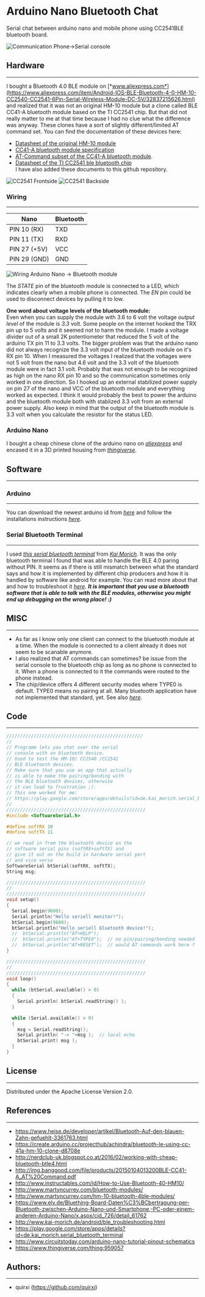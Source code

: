 # Arduino Nano Bluetooth Chat
Serial chat between arduino nano and mobile phone using CC2541BLE bluetooth board. 

![Communication Phone->Serial console](communication.jpg)


## Hardware
---
I bought a Bluetooth 4.0 BLE module on [*www.aliexpress.com*](https://www.aliexpress.com/item/Android-IOS-BLE-Bluetooth-4-0-HM-10-CC2540-CC2541-6Pin-Serial-Wireless-Module-DC-5V/32837215626.html) and realized that it was not an original HM-10 module but a clone called BLE CC41-A bluetooth module based on the TI CC2541 chip.
But that did not really matter to me at that time because I had no clue what the difference was anyway.
These clones have a sort of slightly different/limited AT command set. 
You can find the documentation of these devices here:
* [Datasheet of the original HM-10 module](http://duinopeak.com/wiki/images/c/cd/Bluetooth4_en.pdf)
* [CC41-A bluetooth module specification](https://img.banggood.com/file/products/20150104013145BLE-CC41-A%20Spefication.pdf)
* [AT-Command subset of the CC41-A bluetooth module](http://img.banggood.com/file/products/20150104013200BLE-CC41-A_AT%20Command.pdf).
* [Datasheet of the TI CC2541 ble bluetooth chip](http://www.ti.com/lit/ds/symlink/cc2541.pdf)<br>
I have also added these documents to this github repository.

![CC2541 Frontside](CC2541_front.jpg) ![CC2541 Backside](CC2541_back.jpg)

### Wiring
---
|      Nano   |  Bluetooth |
|-------------|------------|
| PIN 10 (RX) |    TXD     |
| PIN 11 (TX) |    RXD     |
| PIN 27 (+5V)|    VCC     |
| PIN 29 (GND)|    GND     |


![Wiring Arduino Nano -> Bluetooth module](wiring.jpg)


The *STATE* pin of the bluetooth module is connected to a LED, which indicates clearly when a mobile phone is connected.
The *EN* pin could be used to disconnect devices by pulling it to low.

**One word about voltage levels of the bluetooth module:**<br>
Even when you can supply the module with 3.6 to 6 volt the voltage *output level* of the module is *3.3* volt.
Some people on the internet hooked the TRX pin up to 5 volts and it seemed not to harm the module. 
I made a voltage divider out of a small 2K potentiometer that reduced the 5 volt of the arduino TX pin 11 to 3.3 volts.
The bigger problem was that the arduino nano did not always recognize the 3.3 volt input of the bluetooth module on it's RX pin 10.
When I measured the voltages I realized that the voltages were not 5 volt from the nano but 4.6 volt and the 3.3 volt of the bluetooth module were in fact 3.1 volt.
Probably that was not enough to be recognized as high on the nano RX pin 10 and so the communication sometimes only worked in one direction.
So I hooked up an external stabilized power supply on pin 27 of the nano and VCC of the bluetooth module and everything worked as expected.
I think it would probably the best to power the arduino and the bluetooth module both with stablized 3.3 volt from an external power supply.
Also keep in mind that the output of the bluetooth module is 3.3 volt when you calculate the resistor for the status LED.

### Arduino Nano
I bought a cheap chinese clone of the arduino nano on [*aliexpress*](https://www.aliexpress.com/item/1PCS-MINI-USB-Nano-V3-0-ATmega328P-CH340G-5V-16M-Micro-controller-board-for-arduino-NANO/32848298184.html) and encased it in a 3D printed housing from [*thingiverse*](https://www.thingiverse.com/thing:959057).


## Software
---

### Arduino
---
You can download the newest arduino id from [*here*](https://www.arduino.cc/en/Main/Software) and follow the installations instructions [*here*](https://www.arduino.cc/en/Guide/HomePage).

### Serial Bluetooth Terminal
---
I used [*this serial bluetooth terminal*](https://play.google.com/store/apps/details?id=de.kai_morich.serial_bluetooth_terminal) from [*Kai Morich*](http://www.kai-morich.de/android/). 
It was the only bluetooth terminal I found that was able to handle the BLE 4.0 paring without PIN.
It seems as if there is still mismatch between what the standard says and how it is implemented by different chip producers and how it is handled by software like android for example.
You can read more about that and how to troubleshoot it [*here*](http://www.kai-morich.de/android/ble_troubleshooting.html).
***It is important that you use a bluetooth software that is able to talk with the BLE modules, otherwise you might end up debugging on the wrong place! :)***<br>

## MISC
---
* As far as I know only one client can connect to the bluetooth module at a time. When the module is connected to a client already it does not seem to be scanable anymore.
* I also realized that AT commands can sometimes? be issue from the serial console to the bluetooth chip as long as no phone is connected to it.
When a phone is connected to it the commands were routed to the phone instead.
* The chip/device offers 4 different security modes where TYPE0 is default. TYPE0 means no pairing at all. Many bluetooth application have not implemented that standard, yet. See also [*here*](http://www.kai-morich.de/android/ble_troubleshooting.html).

## Code
---
```C++
//////////////////////////////////////////////////
//
// Programm lets you chat over the serial
// console with an bluetooth device.
// Used to test the HM-10/ CC2540 /CC2541
// BLE bluetooth devices.
// Make sure that you use an app that actually
// is able to make the pairing/bonding with
// the BLE bluetooth devices, otherwise
// it can lead to frustration ;).
// This one worked for me:
// https://play.google.com/store/apps/details?id=de.kai_morich.serial_bluetooth_terminal
//
///////////////////////////////////////////////////
#include <SoftwareSerial.h>

#define softRX 10
#define softTX 11

// we read in from the bluetooth device on the
// software serial pins (softRX+softTX) and
// give it out on the build in hardware serial port
// and vice versa
SoftwareSerial btSerial(softRX, softTX);
String msg;

///////////////////////////////////////////////////
//
///////////////////////////////////////////////////
void setup()
{
  Serial.begin(9600);
  Serial.println("Hello seriell monitor!");
  btSerial.begin(9600);
  btSerial.println("Hello seriell bluetooth device!");
  //  btSerial.println("AT+HELP");
  //  btSerial.println("AT+TYPE0");  // no pin/pairing/bonding needed
  //  btSerial.println("AT+RESET");  // would AT commands work here ?
}

///////////////////////////////////////////////////
//
///////////////////////////////////////////////////
void loop()
{
  while (btSerial.available() > 0)
  {
    Serial.println( btSerial.readString() );
  }

  while (Serial.available() > 0)
  {
    msg = Serial.readString();
    Serial.println( "-> "+msg );  // local echo
    btSerial.print( msg );
  }
}
```

## License
---
Distributed under the Apache License Version 2.0.

## References
---
* https://www.heise.de/developer/artikel/Bluetooth-Auf-den-blauen-Zahn-gefuehlt-3361763.html
* https://create.arduino.cc/projecthub/achindra/bluetooth-le-using-cc-41a-hm-10-clone-d8708e
* http://nerdclub-uk.blogspot.co.at/2016/02/working-with-cheap-bluetooth-btle4.html
* http://img.banggood.com/file/products/20150104013200BLE-CC41-A_AT%20Command.pdf
* http://www.instructables.com/id/How-to-Use-Bluetooth-40-HM10/
* http://www.martyncurrey.com/bluetooth-modules/
* http://www.martyncurrey.com/hm-10-bluetooth-4ble-modules/
* https://www.elv.de/Bluething-Board-Daten%C3%BCbertragung-per-Bluetooth-zwischen-Arduino-Nano-und-Smartphone,-PC-oder-einem-anderen-Arduino-Nano/x.aspx/cid_726/detail_61762
* http://www.kai-morich.de/android/ble_troubleshooting.html
* https://play.google.com/store/apps/details?id=de.kai_morich.serial_bluetooth_terminal
* http://www.circuitstoday.com/arduino-nano-tutorial-pinout-schematics
* https://www.thingiverse.com/thing:959057

## Authors:
---
* quirxi (https://github.com/quirxi)
